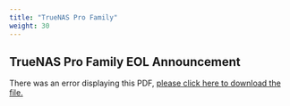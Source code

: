 ```yaml
---
title: "TrueNAS Pro Family"
weight: 30
---
```


## TrueNAS Pro Family EOL Announcement

<object data="https://www.truenas.com/docs/files/TrueNASProEOL.pdf" type="application/pdf" width="95%" height="1000">
  There was an error displaying this PDF, <a href="https://www.truenas.com/docs/files/TrueNASProEOL.pdf">please click here to download the file.</a>
</object>
